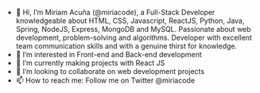 - 👋 Hi, I’m Miriam Acuña (@miriacode), a Full-Stack Developer knowledgeable about HTML, CSS, Javascript, ReactJS, Python, Java, Spring, NodeJS, Express, MongoDB and MySQL. Passionate about web development,   problem-solving and algorithms. Developer with excellent team communication skills and with a genuine thirst for knowledge.
- 👀 I’m interested in Front-end and Back-end development
- 🌱 I’m currently making projects with React JS
- 💞️ I’m looking to collaborate on web development projects
- 📫 How to reach me: Follow me on Twitter @miriacode

<!---
miriacode/miriacode is a ✨ special ✨ repository because its `README.md` (this file) appears on your GitHub profile.
You can click the Preview link to take a look at your changes.
--->
